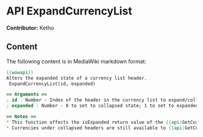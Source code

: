 # API ExpandCurrencyList

**Contributor:** Ketho

## Content

The following content is in MediaWiki markdown format:

```mediawiki
{{wowapi}}
Alters the expanded state of a currency list header.
 ExpandCurrencyList(id, expanded)

== Arguments ==
; id : Number - Index of the header in the currency list to expand/collapse.
; expanded : Number - 0 to set to collapsed state; 1 to set to expanded state.

== Notes ==
* This function affects the isExpanded return value of the {{api|GetCurrencyListInfo}} API function, but has no immediate impact on the currency UI (which caches the expanded state when it is shown).
* Currencies under collapsed headers are still available to {{api|GetCurrencyListInfo}}, so this is a purely visual switch.
```